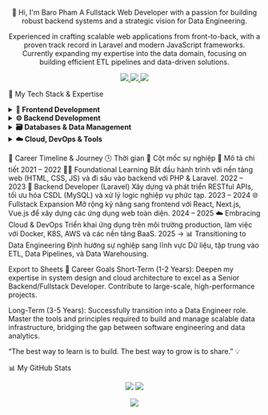 <div align="center">

👋 Hi, I'm Baro Pham
A Fullstack Web Developer with a passion for building robust backend systems and a strategic vision for Data Engineering.
<p>
Experienced in crafting scalable web applications from front-to-back, with a proven track record in Laravel and modern JavaScript frameworks. Currently expanding my expertise into the data domain, focusing on building efficient ETL pipelines and data-driven solutions.
</p>

<p>
<a href="https://baro-dev.io.vn" target="_blank">
<img src="https://img.shields.io/badge/Portfolio-baro--dev.io.vn-blue?style=for-the-badge&logo=icloud" />
</a>
<a href="https://www.linkedin.com/in/pbao" target="_blank">
<img src="https://img.shields.io/badge/LinkedIn-pbao-blue?style=for-the-badge&logo=linkedin" />
</a>
<a href="mailto:pbao.business@gmail.com">
<img src="https://img.shields.io/badge/Email-pbao.business@gmail.com-red?style=for-the-badge&logo=gmail" />
</a>
</p>

</div>

🧠 My Tech Stack & Expertise
<details>
<summary><strong>🚀 Frontend Development</strong></summary>



<table>
<tr>
<td align="center"><img src="https://skillicons.dev/icons?i=react" width="48" height="48" alt="React" />


<sub><b>React</b></sub></td>
<td align="center"><img src="https://skillicons.dev/icons?i=nextjs" width="48" height="48" alt="Next.js" />


<sub><b>Next.js</b></sub></td>
<td align="center"><img src="https://skillicons.dev/icons?i=vue" width="48" height="48" alt="Vue.js" />


<sub><b>Vue.js</b></sub></td>
<td align="center"><img src="https://skillicons.dev/icons?i=nuxtjs" width="48" height="48" alt="Nuxt.js" />


<sub><b>Nuxt.js</b></sub></td>
<td align="center"><img src="https://skillicons.dev/icons?i=angular" width="48" height="48" alt="Angular" />


<sub><b>Angular</b></sub></td>
<td align="center"><img src="https://skillicons.dev/icons?i=html,css,js,ts" width="48" height="48" alt="Web Basics" />


<sub><b>Web Core</b></sub></td>
</tr>
</table>
</details>

<details>
<summary><strong>⚙️ Backend Development</strong></summary>



<table>
<tr>
<td align="center"><img src="https://skillicons.dev/icons?i=laravel" width="48" height="48" alt="Laravel" />


<sub><b>Laravel</b></sub></td>
<td align="center"><img src="https://skillicons.dev/icons?i=express" width="48" height="48" alt="Express" />


<sub><b>Express.js</b></sub></td>
<td align="center"><img src="https://skillicons.dev/icons?i=nodejs" width="48" height="48" alt="Node.js" />


<sub><b>Node.js</b></sub></td>
<td align="center"><img src="https://skillicons.dev/icons?i=python" width="48" height="48" alt="Python" />


<sub><b>Python</b></sub></td>
<td align="center"><img src="https://cdn.worldvectorlogo.com/logos/codeigniter.svg" width="48" height="48" alt="CodeIgniter" />


<sub><b>CodeIgniter</b></sub></td>
</tr>
</table>
</details>

<details>
<summary><strong>🗃️ Databases & Data Management</strong></summary>



<table>
<tr>
<td align="center"><img src="https://skillicons.dev/icons?i=mysql" width="48" height="48" alt="MySQL" />


<sub><b>MySQL</b></sub></td>
<td align="center"><img src="https://skillicons.dev/icons?i=postgres" width="48" height="48" alt="PostgreSQL" />


<sub><b>PostgreSQL</b></sub></td>
<td align="center"><img src="https://skillicons.dev/icons?i=mongodb" width="48" height="48" alt="MongoDB" />


<sub><b>MongoDB</b></sub></td>
<td align="center"><img src="https://skillicons.dev/icons?i=supabase" width="48" height="48" alt="Supabase" />


<sub><b>Supabase</b></sub></td>
<td align="center"><img src="https://skillicons.dev/icons?i=firebase" width="48" height="48" alt="Firebase" />


<sub><b>Firebase</b></sub></td>
</tr>
</table>
</details>

<details>
<summary><strong>☁️ Cloud, DevOps & Tools</strong></summary>



<table>
<tr>
<td align="center"><img src="https://skillicons.dev/icons?i=aws" width="48" height="48" alt="AWS" />


<sub><b>AWS</b></sub></td>
<td align="center"><img src="https://skillicons.dev/icons?i=docker" width="48" height="48" alt="Docker" />


<sub><b>Docker</b></sub></td>
<td align="center"><img src="https://skillicons.dev/icons?i=kubernetes" width="48" height="48" alt="Kubernetes" />


<sub><b>Kubernetes</b></sub></td>
<td align="center"><img src="https://skillicons.dev/icons?i=git" width="48" height="48" alt="Git" />


<sub><b>Git</b></sub></td>
<td align="center"><img src="https://skillicons.dev/icons?i=postman" width="48" height="48" alt="Postman" />


<sub><b>Postman</b></sub></td>
<td align="center"><img src="https://skillicons.dev/icons?i=vscode" width="48" height="48" alt="VSCode" />


<sub><b>VS Code</b></sub></td>
</tr>
</table>
</details>

🧭 Career Timeline & Journey
🕒 Thời gian	🚀 Cột mốc sự nghiệp	📝 Mô tả chi tiết
2021 – 2022	👨‍🎓 Foundational Learning	Bắt đầu hành trình với nền tảng web (HTML, CSS, JS) và đi sâu vào backend với PHP & Laravel.
2022 – 2023	🧰 Backend Developer (Laravel)	Xây dựng và phát triển RESTful APIs, tối ưu hóa CSDL (MySQL) và xử lý logic nghiệp vụ phức tạp.
2023 – 2024	🌐 Fullstack Expansion	Mở rộng kỹ năng sang frontend với React, Next.js, Vue.js để xây dựng các ứng dụng web toàn diện.
2024 – 2025	☁️ Embracing Cloud & DevOps	Triển khai ứng dụng trên môi trường production, làm việc với Docker, K8S, AWS và các nền tảng BaaS.
2025 →	📊 Transitioning to Data Engineering	Định hướng sự nghiệp sang lĩnh vực Dữ liệu, tập trung vào ETL, Data Pipelines, và Data Warehousing.

Export to Sheets
🎯 Career Goals
Short-Term (1-2 Years): Deepen my expertise in system design and cloud architecture to excel as a Senior Backend/Fullstack Developer. Contribute to large-scale, high-performance projects.

Long-Term (3-5 Years): Successfully transition into a Data Engineer role. Master the tools and principles required to build and manage scalable data infrastructure, bridging the gap between software engineering and data analytics.

“The best way to learn is to build. The best way to grow is to share.” 💡

📊 My GitHub Stats
<p align="center">
<img src="https://github-readme-stats.vercel.app/api?username=pbao9&show_icons=true&theme=tokyonight&cache_seconds=86400" />
<img src="https://github-readme-streak-stats.herokuapp.com/?user=pbao9&theme=tokyonight&cache_seconds=86400" />
</p>
<p align="center">
<img src="https://github-readme-stats.vercel.app/api/top-langs/?username=pbao9&layout=compact&theme=tokyonight&cache_seconds=86400" />
</p>
